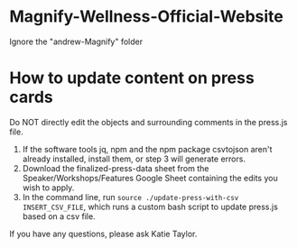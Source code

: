 # Magnify-Wellness-Official-Website
Ignore the "andrew-Magnify" folder

# How to update content on press cards
Do NOT directly edit the objects and surrounding comments in the press.js file.
1. If the software tools jq, npm and the npm package csvtojson aren't already installed, install them, or step 3 will generate errors.
2. Download the finalized-press-data sheet from the Speaker/Workshops/Features Google Sheet containing the edits you wish to apply.
3. In the command line, run `source ./update-press-with-csv INSERT_CSV_FILE`, which runs a custom bash script to update press.js based on a csv file.

If you have any questions, please ask Katie Taylor.